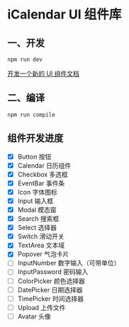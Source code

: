# iCalendar UI 组件库

## 一、开发

```shell
npm run dev
```

[开发一个新的 UI 组件文档](./docs/开发UI组件.md)

## 二、编译

```shell
npm run compile
```

## 组件开发进度

- [x] Button 按钮
- [x] Calendar 日历组件
- [x] Checkbox 多选框
- [x] EventBar 事件条
- [x] Icon 字体图标
- [x] Input 输入框
- [x] Modal 模态窗
- [x] Search 搜索框
- [x] Select 选择器
- [x] Switch 滑动开关
- [x] TextArea 文本域
- [x] Popover 气泡卡片
- [ ] InputNumber 数字输入（可带单位）
- [ ] InputPassword 密码输入
- [ ] ColorPicker 颜色选择器
- [ ] DatePicker 日期选择器
- [ ] TimePicker 时间选择器
- [ ] Upload 上传文件
- [ ] Avatar 头像
